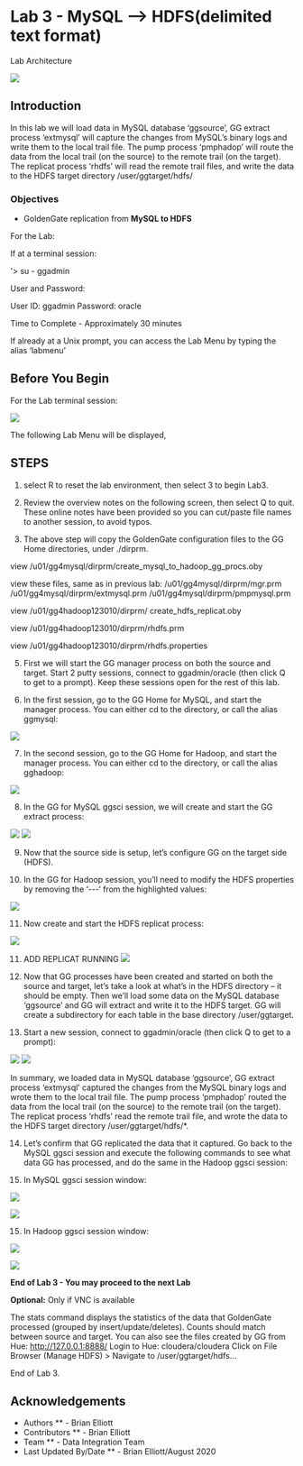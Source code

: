 # Lab 3 -  MySQL --> HDFS(delimited text format)

Lab Architecture

![](./images/image300_1.png)

## Introduction
In this lab we will load data in MySQL database ‘ggsource’, GG extract process ‘extmysql’ will capture the changes from MySQL’s binary logs and write them to the local trail file. The pump process ‘pmphadop’ will route the data from the local trail (on the source) to the remote trail (on the target). The replicat
process ‘rhdfs’ will read the remote trail files, and write the data to the HDFS target directory
/user/ggtarget/hdfs/

### Objectives
- GoldenGate replication from **MySQL to HDFS**

For the Lab:

If at a terminal session:

'> su - ggadmin

User and Password:

User ID: ggadmin
Password:  oracle

Time to Complete - Approximately 30 minutes


 If already at a Unix prompt, you can access the Lab Menu by typing the alias ‘labmenu’

## Before You Begin
For the Lab terminal session:

![](./images/lab3menu.png)

The following Lab Menu will be displayed, 


## STEPS

1. select R to reset the lab environment, then select 3 to begin Lab3.

2. Review the overview notes on the following screen, then select Q to quit. These online notes have been provided so you can cut/paste file names to another session, to avoid typos.


3. The above step will copy the GoldenGate configuration files to the GG Home directories, under ./dirprm. 

view /u01/gg4mysql/dirprm/create_mysql_to_hadoop_gg_procs.oby 

view these files, same as in previous lab:
    /u01/gg4mysql/dirprm/mgr.prm 
    /u01/gg4mysql/dirprm/extmysql.prm 
    /u01/gg4mysql/dirprm/pmpmysql.prm

view /u01/gg4hadoop123010/dirprm/
   create_hdfs_replicat.oby 

view /u01/gg4hadoop123010/dirprm/rhdfs.prm

view /u01/gg4hadoop123010/dirprm/rhdfs.properties

5.  First we will start the GG manager process on both the source and target. Start 2 putty sessions, connect to ggadmin/oracle (then click Q to get to a prompt). Keep these sessions open for the rest of this lab.

6.  In the first session, go to the GG Home for MySQL, and start the manager process. You can either cd to the directory, or call the alias ggmysql:

![](images/b3.png)

7. In the second session, go to the GG Home for Hadoop, and start the manager process. You can either cd to the directory, or call the alias gghadoop:

![](images/all/b4.png)

8. In the GG for MySQL ggsci session, we will create and start the GG extract process:

![](./images/b5.png)
![](./images/b6.png)

9. Now that the source side is setup, let’s configure GG on the target side (HDFS).

10. In the GG for Hadoop session, you’ll need to modify the HDFS properties by removing the ‘---‘ from the highlighted values:

![](./images/b7.png)

11. Now create and start the HDFS replicat process:

![](./images/b8.png)

11. ADD REPLICAT RUNNING 
![](./images/B9.png)

12. Now that GG processes have been created and started on both the source and target, let’s take a look at what’s in the HDFS directory – it should be empty. Then we’ll load some data on the MySQL database
‘ggsource’ and GG will extract and write it to the HDFS target. GG will create a subdirectory for each table in the base directory /user/ggtarget.

13. Start a new session, connect to ggadmin/oracle (then click Q to get to a prompt):

![](./images//b10.png)
![](./images/b11.png)

In summary, we loaded data in MySQL database ‘ggsource’, GG extract process ‘extmysql’ captured the changes from the MySQL binary logs and wrote them to the local trail file. The pump process
‘pmphadop’ routed the data from the local trail (on the source) to the remote trail (on the target). The replicat process ‘rhdfs’ read the remote trail file, and wrote the data to the HDFS target directory
/user/ggtarget/hdfs/*.

14. Let’s confirm that GG replicated the data that it captured. Go back to the MySQL ggsci session and execute the following commands to see what data GG has processed, and do the same in the Hadoop ggsci session:

15. In MySQL ggsci session window:

![](./images/b12.png)

![](./images/b13.png)

15. In Hadoop ggsci session window:

![](./images/b14.png)

![](./images/b15.png)

**End of Lab 3 - You may proceed to the next Lab**

**Optional:**  Only if VNC is available

The stats command displays the statistics of the data that GoldenGate processed (grouped by insert/update/deletes). Counts should match between source and target.
You can also see the files created by GG from Hue: http://127.0.0.1:8888/
Login to Hue: cloudera/cloudera
Click on File Browser (Manage HDFS) > Navigate to /user/ggtarget/hdfs…

End of Lab 3.

## Acknowledgements

  * Authors ** - Brian Elliott
  * Contributors ** - Brian Elliott
  * Team ** - Data Integration Team
  * Last Updated By/Date ** - Brian Elliott/August 2020
